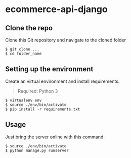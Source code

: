 # ecommerce-api-django

## Clone the repo

Clone this Git repository and navigate to the cloned folder

```
$ git clone ...
$ cd folder_name
```

## Setting up the environment

Create an virtual environment and install requirements.

> Required: Python 3

```
$ virtualenv env
$ source ./env/bin/activate
$ pip install -r requirements.txt
```

## Usage

Just bring the server online with this command:

```
$ source ./env/bin/activate
$ python manage.py runserver
```
